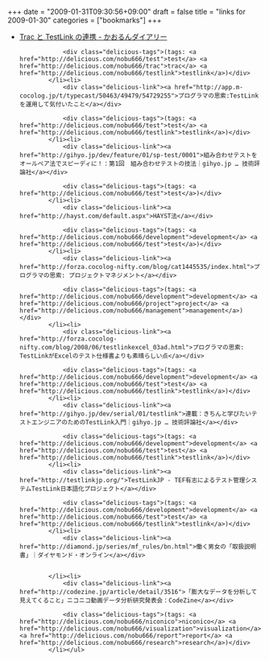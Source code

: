 +++
date = "2009-01-31T09:30:56+09:00"
draft = false
title = "links for 2009-01-30"
categories = ["bookmarks"]
+++

<ul class="delicious"><li>
                <div class="delicious-link"><a href="http://d.hatena.ne.jp/kaorun55/20080326/1206463560">Trac と TestLink の連携 - かおるんダイアリー</a></div>
                
                <div class="delicious-tags">(tags: <a href="http://delicious.com/nobu666/test">test</a> <a href="http://delicious.com/nobu666/trac">trac</a> <a href="http://delicious.com/nobu666/testlink">testlink</a>)</div>
            </li><li>
                <div class="delicious-link"><a href="http://app.m-cocolog.jp/t/typecast/50463/49479/54729255">プログラマの思索:TestLinkを運用して気付いたこと</a></div>
                
                <div class="delicious-tags">(tags: <a href="http://delicious.com/nobu666/test">test</a> <a href="http://delicious.com/nobu666/testlink">testlink</a>)</div>
            </li><li>
                <div class="delicious-link"><a href="http://gihyo.jp/dev/feature/01/sp-test/0001">組み合わせテストをオールペア法でスピーディに！：第1回　組み合わせテストの技法｜gihyo.jp … 技術評論社</a></div>
                
                <div class="delicious-tags">(tags: <a href="http://delicious.com/nobu666/test">test</a>)</div>
            </li><li>
                <div class="delicious-link"><a href="http://hayst.com/default.aspx">HAYST法</a></div>
                
                <div class="delicious-tags">(tags: <a href="http://delicious.com/nobu666/development">development</a> <a href="http://delicious.com/nobu666/test">test</a>)</div>
            </li><li>
                <div class="delicious-link"><a href="http://forza.cocolog-nifty.com/blog/cat1445535/index.html">プログラマの思索: プロジェクトマネジメント</a></div>
                
                <div class="delicious-tags">(tags: <a href="http://delicious.com/nobu666/development">development</a> <a href="http://delicious.com/nobu666/project">project</a> <a href="http://delicious.com/nobu666/management">management</a>)</div>
            </li><li>
                <div class="delicious-link"><a href="http://forza.cocolog-nifty.com/blog/2008/06/testlinkexcel_03ad.html">プログラマの思索: TestLinkがExcelのテスト仕様書よりも素晴らしい点</a></div>
                
                <div class="delicious-tags">(tags: <a href="http://delicious.com/nobu666/development">development</a> <a href="http://delicious.com/nobu666/test">test</a> <a href="http://delicious.com/nobu666/testlink">testlink</a>)</div>
            </li><li>
                <div class="delicious-link"><a href="http://gihyo.jp/dev/serial/01/testlink">連載：きちんと学びたいテストエンジニアのためのTestLink入門｜gihyo.jp … 技術評論社</a></div>
                
                <div class="delicious-tags">(tags: <a href="http://delicious.com/nobu666/development">development</a> <a href="http://delicious.com/nobu666/test">test</a> <a href="http://delicious.com/nobu666/testlink">testlink</a>)</div>
            </li><li>
                <div class="delicious-link"><a href="http://testlinkjp.org/">TestLinkJP - TEF有志によるテスト管理システムTestLink日本語化プロジェクト</a></div>
                
                <div class="delicious-tags">(tags: <a href="http://delicious.com/nobu666/development">development</a> <a href="http://delicious.com/nobu666/test">test</a> <a href="http://delicious.com/nobu666/testlink">testlink</a>)</div>
            </li><li>
                <div class="delicious-link"><a href="http://diamond.jp/series/mf_rules/bn.html">働く男女の「取扱説明書」｜ダイヤモンド・オンライン</a></div>
                
                
            </li><li>
                <div class="delicious-link"><a href="http://codezine.jp/article/detail/3516">「膨大なデータを分析して見えてくること」ニコニコ動画データ分析研究発表会：CodeZine</a></div>
                
                <div class="delicious-tags">(tags: <a href="http://delicious.com/nobu666/niconico">niconico</a> <a href="http://delicious.com/nobu666/visualization">visualization</a> <a href="http://delicious.com/nobu666/report">report</a> <a href="http://delicious.com/nobu666/research">research</a>)</div>
            </li></ul>
